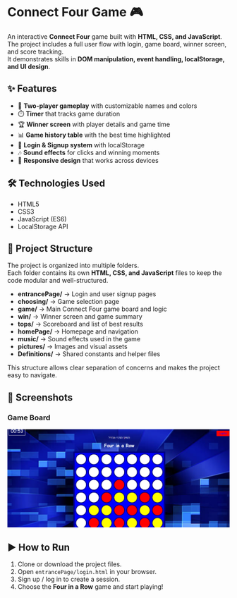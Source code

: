 # Connect Four Game 🎮

An interactive **Connect Four** game built with **HTML, CSS, and JavaScript**.  
The project includes a full user flow with login, game board, winner screen, and score tracking.  
It demonstrates skills in **DOM manipulation, event handling, localStorage, and UI design**.

## ✨ Features
- 🎲 **Two-player gameplay** with customizable names and colors
- ⏱️ **Timer** that tracks game duration
- 🏆 **Winner screen** with player details and game time
- 📊 **Game history table** with the best time highlighted
- 🔑 **Login & Signup system** with localStorage
- 🎶 **Sound effects** for clicks and winning moments
- 📱 **Responsive design** that works across devices

## 🛠️ Technologies Used
- HTML5  
- CSS3  
- JavaScript (ES6)  
- LocalStorage API

## 📂 Project Structure

The project is organized into multiple folders.  
Each folder contains its own **HTML, CSS, and JavaScript** files to keep the code modular and well-structured.

- **entrancePage/** → Login and user signup pages  
- **choosing/** → Game selection page  
- **game/** → Main Connect Four game board and logic  
- **win/** → Winner screen and game summary  
- **tops/** → Scoreboard and list of best results  
- **homePage/** → Homepage and navigation  
- **music/** → Sound effects used in the game  
- **pictures/** → Images and visual assets  
- **Definitions/** → Shared constants and helper files  

This structure allows clear separation of concerns and makes the project easy to navigate.
## 📸 Screenshots

### Game Board
![Game Screenshot](pictures/gameScreen.png)


## ▶️ How to Run
1. Clone or download the project files.  
2. Open `entrancePage/login.html` in your browser.  
3. Sign up / log in to create a session.  
4. Choose the **Four in a Row** game and start playing!
